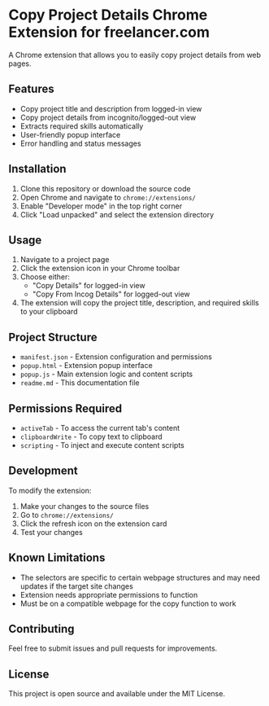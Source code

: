 # Copy Project Details Chrome Extension for freelancer.com

A Chrome extension that allows you to easily copy project details from web pages.

## Features

- Copy project title and description from logged-in view
- Copy project details from incognito/logged-out view
- Extracts required skills automatically
- User-friendly popup interface
- Error handling and status messages

## Installation

1. Clone this repository or download the source code
2. Open Chrome and navigate to `chrome://extensions/`
3. Enable "Developer mode" in the top right corner
4. Click "Load unpacked" and select the extension directory

## Usage

1. Navigate to a project page
2. Click the extension icon in your Chrome toolbar
3. Choose either:
   - "Copy Details" for logged-in view
   - "Copy From Incog Details" for logged-out view
4. The extension will copy the project title, description, and required skills to your clipboard

## Project Structure

- `manifest.json` - Extension configuration and permissions
- `popup.html` - Extension popup interface
- `popup.js` - Main extension logic and content scripts
- `readme.md` - This documentation file

## Permissions Required

- `activeTab` - To access the current tab's content
- `clipboardWrite` - To copy text to clipboard
- `scripting` - To inject and execute content scripts

## Development

To modify the extension:
1. Make your changes to the source files
2. Go to `chrome://extensions/`
3. Click the refresh icon on the extension card
4. Test your changes

## Known Limitations

- The selectors are specific to certain webpage structures and may need updates if the target site changes
- Extension needs appropriate permissions to function
- Must be on a compatible webpage for the copy function to work

## Contributing

Feel free to submit issues and pull requests for improvements.

## License

This project is open source and available under the MIT License.
